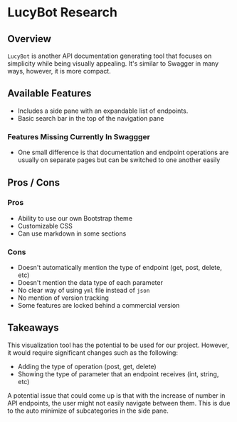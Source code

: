 # LucyBot Research

## Overview

`LucyBot` is another API documentation generating tool that focuses on
simplicity while being visually appealing. It's similar to Swagger in many ways,
however, it is more compact.

## Available Features

- Includes a side pane with an expandable list of endpoints.
- Basic search bar in the top of the navigation pane

### Features Missing Currently In Swaggger

- One small difference is that documentation and endpoint operations are usually
  on separate pages but can be switched to one another easily

## Pros / Cons

### Pros

- Ability to use our own Bootstrap theme
- Customizable CSS
- Can use markdown in some sections

### Cons

- Doesn't automatically mention the type of endpoint (get, post, delete, etc)
- Doesn't mention the data type of each parameter
- No clear way of using `yml` file instead of `json`
- No mention of version tracking
- Some features are locked behind a commercial version

## Takeaways

This visualization tool has the potential to be used for our project. However,
it would require significant changes such as the following:

- Adding the type of operation (post, get, delete)
- Showing the type of parameter that an endpoint receives (int, string, etc)

A potential issue that could come up is that with the increase of number in API
endpoints, the user might not easily navigate between them. This is due to the
auto minimize of subcategories in the side pane.
